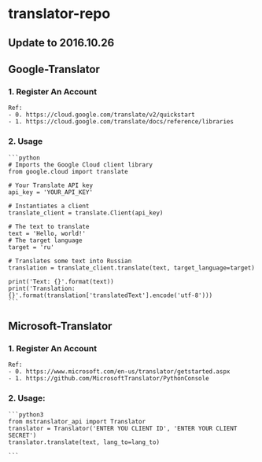 # translator-repo

## Update to 2016.10.26

## Google-Translator

### 1. Register An Account
    Ref: 
	- 0. https://cloud.google.com/translate/v2/quickstart
	- 1. https://cloud.google.com/translate/docs/reference/libraries

### 2. Usage

	```python
	# Imports the Google Cloud client library
	from google.cloud import translate
	
	# Your Translate API key
	api_key = 'YOUR_API_KEY'
	
	# Instantiates a client
	translate_client = translate.Client(api_key)
	
	# The text to translate
	text = 'Hello, world!'
	# The target language
	target = 'ru'
	
	# Translates some text into Russian
	translation = translate_client.translate(text, target_language=target)
	
	print('Text: {}'.format(text))
	print('Translation: {}'.format(translation['translatedText'].encode('utf-8')))
    ```


## Microsoft-Translator

### 1. Register An Account
	Ref:
    - 0. https://www.microsoft.com/en-us/translator/getstarted.aspx
    - 1. https://github.com/MicrosoftTranslator/PythonConsole

### 2. Usage:
	
	```python3
	from mstranslator_api import Translator
	translator = Translator('ENTER YOU CLIENT ID', 'ENTER YOUR CLIENT SECRET')
    translator.translate(text, lang_to=lang_to)
	
	```
    